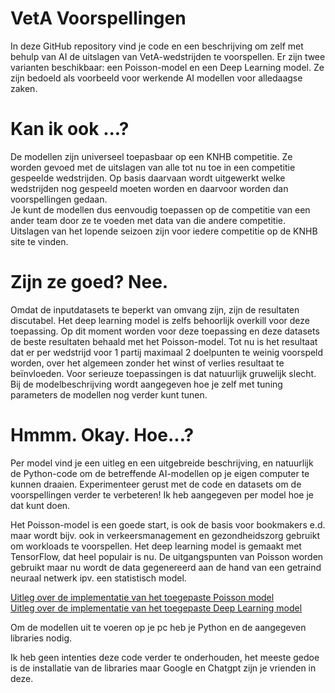 # VetA Voorspellingen
In deze GitHub repository vind je code en een beschrijving om zelf met behulp van AI de uitslagen van VetA-wedstrijden te voorspellen. Er zijn twee varianten beschikbaar: een Poisson-model en een Deep Learning model. Ze zijn bedoeld als voorbeeld voor werkende AI modellen voor alledaagse zaken.

# Kan ik ook ...?
De modellen zijn universeel toepasbaar op een KNHB competitie. Ze worden gevoed met de uitslagen van alle tot nu toe in een competitie gespeelde wedstrijden. 
Op basis daarvaan wordt uitgewerkt welke wedstrijden nog gespeeld moeten worden en daarvoor worden dan voorspellingen gedaan.  
Je kunt de modellen dus eenvoudig toepassen op de competitie van een ander team door ze te voeden met data van die andere competitie. 
Uitslagen van het lopende seizoen zijn voor iedere competitie op de KNHB site te vinden.

# Zijn ze goed? Nee.
Omdat de inputdatasets te beperkt van omvang zijn, zijn de resultaten discutabel. Het deep learning model is zelfs behoorlijk overkill voor deze toepassing. Op dit moment worden voor deze toepassing en deze datasets de beste resultaten behaald met het Poisson-model. 
Tot nu is het resultaat dat er per wedstrijd voor 1 partij maximaal 2 doelpunten te weinig voorspeld worden, over het algemeen zonder het winst of verlies resultaat te beïnvloeden. Voor serieuze toepassingen is dat natuurlijk gruwelijk slecht.
Bij de modelbeschrijving wordt aangegeven hoe je zelf met tuning parameters de modellen nog verder kunt tunen.
 
# Hmmm. Okay. Hoe...?
Per model vind je een uitleg en een uitgebreide beschrijving, en natuurlijk de Python-code om de betreffende AI-modellen op je eigen computer te kunnen draaien. Experimenteer gerust met de code en datasets om de voorspellingen verder te verbeteren! Ik heb aangegeven per model hoe je dat kunt doen.
  
Het Poisson-model is een goede start, is ook de basis voor bookmakers e.d. maar wordt bijv. ook in verkeersmanagement en gezondheidszorg gebruikt om workloads te voorspellen. Het deep learning model is gemaakt met TensorFlow, dat heel populair is nu. De uitgangspunten van Poisson worden gebruikt maar nu wordt de data gegenereerd aan de hand van een getraind neuraal netwerk ipv. een statistisch model. 
 
[Uitleg over de implementatie van het toegepaste Poisson model](poisson.md)   
[Uitleg over de implementatie van het toegepaste Deep Learning model](deeplearning.md)

Om de modellen uit te voeren op je pc heb je Python en de aangegeven libraries nodig. 

Ik heb geen intenties deze code verder te onderhouden, het meeste gedoe is de installatie van de libraries maar Google en Chatgpt zijn je vrienden in deze.
